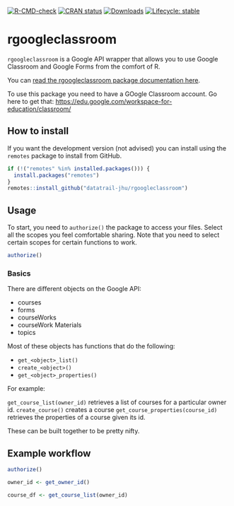 <!-- badges: start -->

[![R-CMD-check](https://github.com/jhudsl/ottrpal/workflows/R-CMD-check/badge.svg)](https://github.com/jhudsl/ottrpal/actions) [![CRAN status](https://www.r-pkg.org/badges/version/ottrpal)](https://CRAN.R-project.org/package=ottrpal) [![Downloads](http://cranlogs.r-pkg.org/badges/grand-total/ottrpal)](https://cran.r-project.org/package=ottrpal) [![Lifecycle: stable](https://img.shields.io/badge/lifecycle-stable-brightgreen.svg)](https://lifecycle.r-lib.org/articles/stages.html#stable) <!-- [![GitHub release (latest by --> <!-- date)](https://img.shields.io/github/v/release/jhudsl/ottrpal?style=social)](https://github.com/jhudsl/ottrpal/releases/tag/v1.0.0) --> <!-- [![Codecov test --> <!-- coverage](https://codecov.io/gh/jhudsl/ottrpal/branch/main/graph/badge.svg)](https://codecov.io/gh/jhudsl/ottrpal?branch=main) -->

<!-- badges: end -->

<!-- README.md is generated from README.Rmd. Please edit that file -->

# rgoogleclassroom 

`rgoogleclassroom` is a Google API wrapper that allows you to use Google Classroom and Google Forms from the comfort of R. 

You can [read the rgoogleclassroom package documentation here](https://datatrail-jhu.github.io/rgoogleclassroom/docs/index.html).

To use this package you need to have a GOogle Classroom account. Go here to get that: https://edu.google.com/workspace-for-education/classroom/

## How to install

If you want the development version (not advised) you can install using the `remotes` package to install from GitHub. 
``` r
if (!("remotes" %in% installed.packages())) {
  install.packages("remotes")
}
remotes::install_github("datatrail-jhu/rgoogleclassroom")
```

## Usage 

To start, you need to `authorize()` the package to access your files. Select all the scopes you feel comfortable sharing. Note that you need to select certain scopes for certain functions to work. 

```r
authorize()
```

### Basics 

There are different objects on the Google API: 

- courses 
- forms 
- courseWorks 
- courseWork Materials 
- topics

Most of these objects has functions that do the following: 

- `get_<object>_list()` 
- `create_<object>()`
- `get_<object>_properties()`

For example: 

`get_course_list(owner_id)` retrieves a list of courses for a particular owner id. 
`create_course()` creates a course
`get_course_properties(course_id)` retrieves the properties of a course given its id. 

These can be built together to be pretty nifty.

## Example workflow

```r
authorize() 
```

```r
owner_id <- get_owner_id()
```

```r
course_df <- get_course_list(owner_id)
```
